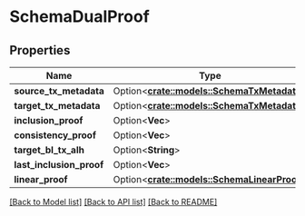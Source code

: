# SchemaDualProof

## Properties

Name | Type | Description | Notes
------------ | ------------- | ------------- | -------------
**source_tx_metadata** | Option<[**crate::models::SchemaTxMetadata**](schemaTxMetadata.md)> |  | [optional]
**target_tx_metadata** | Option<[**crate::models::SchemaTxMetadata**](schemaTxMetadata.md)> |  | [optional]
**inclusion_proof** | Option<**Vec<String>**> |  | [optional]
**consistency_proof** | Option<**Vec<String>**> |  | [optional]
**target_bl_tx_alh** | Option<**String**> |  | [optional]
**last_inclusion_proof** | Option<**Vec<String>**> |  | [optional]
**linear_proof** | Option<[**crate::models::SchemaLinearProof**](schemaLinearProof.md)> |  | [optional]

[[Back to Model list]](../README.md#documentation-for-models) [[Back to API list]](../README.md#documentation-for-api-endpoints) [[Back to README]](../README.md)


